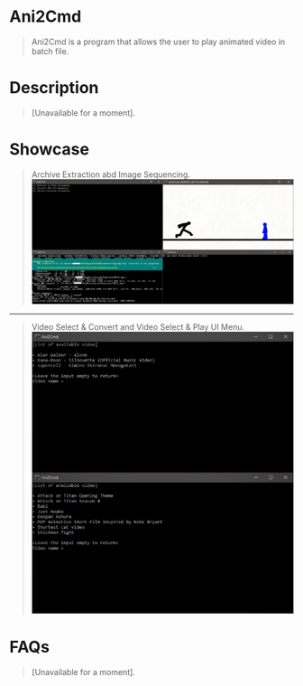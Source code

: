 # Ani2Cmd
>Ani2Cmd is a program that allows the user to play animated video in batch file.

# Description
>[Unavailable for a moment].

# Showcase
>Archive Extraction abd Image Sequencing.
![](.github/prev1.png)
___
>Video Select & Convert and Video Select & Play UI Menu.
![](.github/prev2.png)

# FAQs
>[Unavailable for a moment].
